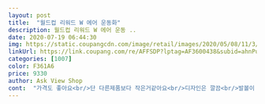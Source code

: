 ```yaml
---
layout: post 
title:  "월드컵 리워드 W 에어 운동화" 
description: 월드컵 리워드 W 에어 운동 ..
date: 2020-07-19 06:44:30 
img: https://static.coupangcdn.com/image/retail/images/2020/05/08/11/3/0bb54da1-8ba0-4d21-9a70-85a47e8b3d63.jpg 
linkUrl: https://link.coupang.com/re/AFFSDP?lptag=AF3600438&subid=ahnPublicAsk&pageKey=1566725030&itemId=2678925191&vendorItemId=70669442636&traceid=V0-113-8d16a70b976c9557 
categories: [1007] 
color: F361A6 
price: 9330 
author: Ask View Shop 
cont:  "가격도 좋아요<br/>단 다른제품보다 작은거같아요<br/>디자인은 깔끔<br/>발볼이 넓으신분들은 한사이즈크게 주문 하셔야 될것같아요<br/>실내 홈트용으로 샀는데 목적에 걸맞는 가성비 상품이에요<br/>" 
---
```

